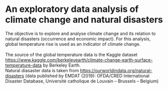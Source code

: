 # An exploratory data analysis of climate change and natural disasters

The objective is to explore and analyse climate change and its relation to natural disasters (occurrence and economic impact). For this analysis, global temperature rise is used as an indicator of climate change.<br><br>The source of the global temperature data is the Kaggle dataset https://www.kaggle.com/berkeleyearth/climate-change-earth-surface-temperature-data by Berkeley Earth.<br>Natural diasaster data is taken from https://ourworldindata.org/natural-disasters (data published by EMDAT (2019): OFDA/CRED International Disaster Database, Université catholique de Louvain – Brussels – Belgium)
